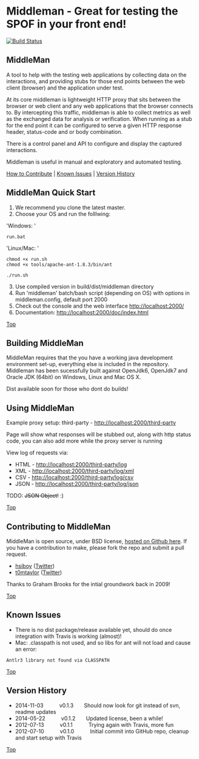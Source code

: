 <a name="Top"></a>

# Middleman - Great for testing the SPOF in your front end!
[![Build Status](https://travis-ci.org/hsiboy/middleman.svg?branch=master)](https://travis-ci.org/hsiboy/middleman)

## MiddleMan
A tool to help with the testing web applications by collecting data on the 
interactions, and providing stubs for those end points between the 
web client (browser) and the application under test.

At its core middleman is lightweight HTTP proxy that sits between the browser 
or web client and any web applications that the browser connects to. 
By intercepting this traffic, middleman is able to collect metrics as well as 
the exchanged data for analysis or verification. 
When running as a stub for the end point it can be configured to serve a given 
HTTP response header, status-code and or body combination. 

There is a control panel and API to configure and display the captured interactions. 

Middleman is useful in manual and exploratory and automated testing.

[How to Contribute](#ContributingToMiddleMan) | [Known Issues](#KnownIssues) | [Version History](#VersionHistory)

<a name="MiddleManQuickStart"></a>

## MiddleMan Quick Start
1. We recommend you clone the latest master.
2. Choose your OS and run the folllwing:

'Windows: '
```
run.bat
```

'Linux/Mac: '
```
chmod +x run.sh
chmod +x tools/apache-ant-1.8.3/bin/ant

./run.sh
```

3. Use compiled version in build/dist/middleman directory
4. Run 'middleman' batch/bash script (depending on OS) with options in middleman.config, default port 2000
5. Check out the console and the web interface [http://localhost:2000/](http://localhost:2000/)
6. Documentation: [http://localhost:2000/doc/index.html](http://localhost:2000/doc/index.html)

[Top](#Top)

<a name="BuildingMiddleMan"></a>

## Building MiddleMan
MiddleMan requires that the you have a working java development environment set-up, everything else is included in the repository.
Middleman has been sucessfully built against OpenJdk6, OpenJdk7 and Oracle JDK (64bit) on Windows, Linux and Mac OS X.

Dist available soon for those who dont do builds!


## Using MiddleMan
Example proxy setup: third-party - [http://localhost:2000/third-party](http://localhost:2000/third-party)

Page will show what responses will be stubbed out, along with http status code, you can also add more while the proxy server is running

View log of requests via:

* HTML - [http://localhost:2000/third-party/log](http://localhost:2000/third-party/log)
* XML - [http://localhost:2000/third-party/log/xml](http://localhost:2000/third-party/log/xml)
* CSV - [http://localhost:2000/third-party/log/csv](http://localhost:2000/third-party/log/csv)
* JSON - [http://localhost:2000/third-party/log/json](http://localhost:2000/third-party/log/json)

TODO: ~~JSON Object!~~ :)


[Top](#Top)

<a name="ContributingToMiddleMan"></a>

## Contributing to MiddleMan

MiddleMan is open source, under BSD license, <a href="http://github.com/hsiboy/middleman">hosted on Github here</a>.
If you have a contribution to make, please fork the repo and submit a pull request.

* [hsiboy](https://github.com/hsiboy) ([Twitter](https://twitter.com/hsiboy))
* [t0mtaylor](https://github.com/t0mtaylor) ([Twitter](https://twitter.com/tom_taylor))

Thanks to Graham Brooks for the intial groundwork back in 2009!

[Top](#Top)

<a name="KnownIssues"></a>

## Known Issues

* There is no dist package/release available yet, should do once integration with Travis is working (almost)!
* Mac: .classpath is not used, and so libs for ant will not load and cause an error:
```
Antlr3 library not found via CLASSPATH 
```

[Top](#Top)

<a name="VersionHistory"></a>

## Version History
* 2014-11-03   v0.1.3  Should now look for git instead of svn, readme updates
* 2014-05-22   v0.1.2  Updated license, been a while!
* 2012-07-13   v0.1.1   Trying again with Travis, more fun
* 2012-07-10   v0.1.0   Initial commit into GitHub repo, cleanup and start setup with Travis


[Top](#Top)
